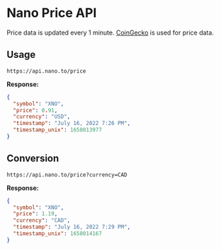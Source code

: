 # Nano Price API

Price data is updated every 1 minute. [CoinGecko](https://www.coingecko.com/) is used for price data.

## Usage

```text
https://api.nano.to/price
```

**Response:**

```json
{
  "symbol": "XNO",
  "price": 0.91,
  "currency": "USD",
  "timestamp": "July 16, 2022 7:26 PM",
  "timestamp_unix": 1658013977
}
```

## Conversion

```text
https://api.nano.to/price?currency=CAD
```

**Response:**

```json
{
  "symbol": "XNO",
  "price": 1.19,
  "currency": "CAD",
  "timestamp": "July 16, 2022 7:29 PM",
  "timestamp_unix": 1658014167
}
```